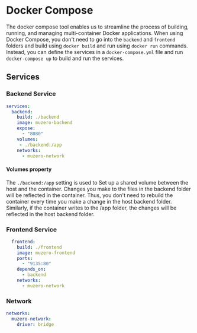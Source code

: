 # Docker Compose

The docker compose tool enables us to streamline the process of building, running, and managing multi-container Docker applications. When using Docker Compose, you don't need to go into the `backend` and `frontend` folders and build using `docker build` and run using `docker run` commands. Instead, you can define the services in a `docker-compose.yml` file and run `docker-compose up` to build and run the services.

## Services

### Backend Service

```yaml
services:
  backend:
    build: ./backend
    image: muzero-backend
    expose:
      - "8080"
    volumes:
     - ./backend:/app 
    networks:
      - muzero-network
```

#### Volumes property

The `./backend:/app` setting is used to Set up a shared volume between the host and the container. Changes you make to the files in the backend folder will be reflected in the container. Thus, you don't need to rebuild the container every time you make a change in the host backend folder. Similarly, if the container writes to the /app folder, the changes will be reflected in the host backend folder.

### Frontend Service

```yaml
  frontend:
    build: ./frontend
    image: muzero-frontend
    ports:
      - "9135:80"
    depends_on:
      - backend
    networks:
      - muzero-network
```

### Network

```yaml
networks:
  muzero-network:
    driver: bridge
```
